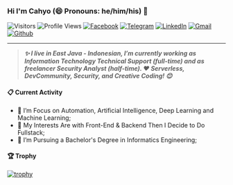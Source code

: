 ### Hi I'm Cahyo (😄 Pronouns: he/him/his) 👋

![Visitors](https://visitor-badge.laobi.icu/badge?page_id=cdw1p&color=blue)
![Profile Views](https://komarev.com/ghpvc/?username=cdw1p)
[![Facebook](https://img.shields.io/badge/--facebook?label=Facebook&logo=Facebook&style=social)](https://www.facebook.com/cdw1p/) 
[![Telegram](https://img.shields.io/badge/--telegram?label=Telegram&logo=Telegram&style=social)](https://t.me/cdw1p/) 
[![LinkedIn](https://img.shields.io/badge/--linkedin?label=LinkedIn&logo=LinkedIn&style=social)](https://www.linkedin.com/in/cdw1p/)
[![Gmail](https://img.shields.io/badge/--gmail?label=Gmail&logo=gmail&style=social)](mailto:cdw1@outlook.co.id)
[![Github](https://img.shields.io/badge/--github?label=Github%27s%20Page&logo=Github&style=social)](https://www.cahyodwi.my.id/)

----

> **<em>✨ I live in East Java - Indonesian, I’m currently working as Information Technology Technical Support (full-time) and as freelancer Security Analyst (half-time). ❤ Serverless, DevCommunity, Security, and Creative Coding! 😊</em>** 

#### 📋 Current Activity
- 📖 I’m Focus on Automation, Artificial Intelligence, Deep Learning and Machine Learning;
- 🤔 My Interests Are with Front-End & Backend Then I Decide to Do Fullstack;
- 💼 I’m Pursuing a Bachelor's Degree in Informatics Engineering;

#### 🏆 Trophy
[![trophy](https://github-profile-trophy.vercel.app/?username=cdw1p)](https://github.com/ryo-ma/github-profile-trophy)
